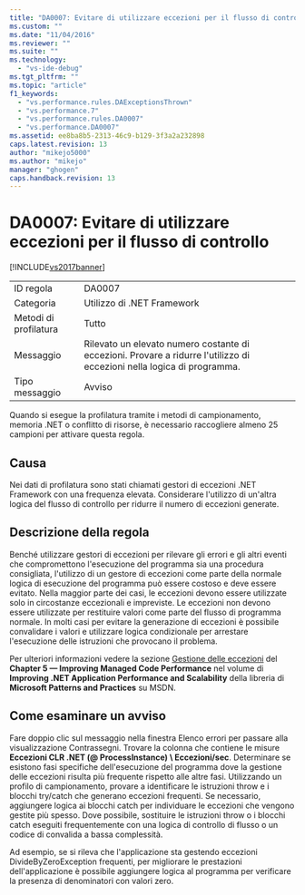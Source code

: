 ```yaml
---
title: "DA0007: Evitare di utilizzare eccezioni per il flusso di controllo | Microsoft Docs"
ms.custom: ""
ms.date: "11/04/2016"
ms.reviewer: ""
ms.suite: ""
ms.technology: 
  - "vs-ide-debug"
ms.tgt_pltfrm: ""
ms.topic: "article"
f1_keywords: 
  - "vs.performance.rules.DAExceptionsThrown"
  - "vs.performance.7"
  - "vs.performance.rules.DA0007"
  - "vs.performance.DA0007"
ms.assetid: ee8ba8b5-2313-46c9-b129-3f3a2a232898
caps.latest.revision: 13
author: "mikejo5000"
ms.author: "mikejo"
manager: "ghogen"
caps.handback.revision: 13
---
```

# DA0007: Evitare di utilizzare eccezioni per il flusso di controllo
[!INCLUDE[vs2017banner](../code-quality/includes/vs2017banner.md)]

|||  
|-|-|  
|ID regola|DA0007|  
|Categoria|Utilizzo di .NET Framework|  
|Metodi di profilatura|Tutto|  
|Messaggio|Rilevato un elevato numero costante di eccezioni.  Provare a ridurre l'utilizzo di eccezioni nella logica di programma.|  
|Tipo messaggio|Avviso|  
  
 Quando si esegue la profilatura tramite i metodi di campionamento, memoria .NET o conflitto di risorse, è necessario raccogliere almeno 25 campioni per attivare questa regola.  
  
## Causa  
 Nei dati di profilatura sono stati chiamati gestori di eccezioni .NET Framework con una frequenza elevata.  Considerare l'utilizzo di un'altra logica del flusso di controllo per ridurre il numero di eccezioni generate.  
  
## Descrizione della regola  
 Benché utilizzare gestori di eccezioni per rilevare gli errori e gli altri eventi che compromettono l'esecuzione del programma sia una procedura consigliata, l'utilizzo di un gestore di eccezioni come parte della normale logica di esecuzione del programma può essere costoso e deve essere evitato.  Nella maggior parte dei casi, le eccezioni devono essere utilizzate solo in circostanze eccezionali e impreviste.  Le eccezioni non devono essere utilizzate per restituire valori come parte del flusso di programma normale.  In molti casi per evitare la generazione di eccezioni è possibile convalidare i valori e utilizzare logica condizionale per arrestare l'esecuzione delle istruzioni che provocano il problema.  
  
 Per ulteriori informazioni vedere la sezione [Gestione delle eccezioni](http://go.microsoft.com/fwlink/?LinkID=177825) del **Chapter 5 — Improving Managed Code Performance** nel volume di **Improving .NET Application Performance and Scalability** della libreria di **Microsoft Patterns and Practices** su MSDN.  
  
## Come esaminare un avviso  
 Fare doppio clic sul messaggio nella finestra Elenco errori per passare alla visualizzazione Contrassegni.  Trovare la colonna che contiene le misure **Eccezioni CLR .NET \(@ ProcessInstance\) \\ Eccezioni\/sec**.  Determinare se esistono fasi specifiche dell'esecuzione del programma dove la gestione delle eccezioni risulta più frequente rispetto alle altre fasi.  Utilizzando un profilo di campionamento, provare a identificare le istruzioni throw e i blocchi try\/catch che generano eccezioni frequenti.  Se necessario, aggiungere logica ai blocchi catch per individuare le eccezioni che vengono gestite più spesso.  Dove possibile, sostituire le istruzioni throw o i blocchi catch eseguiti frequentemente con una logica di controllo di flusso o un codice di convalida a bassa complessità.  
  
 Ad esempio, se si rileva che l'applicazione sta gestendo eccezioni DivideByZeroException frequenti, per migliorare le prestazioni dell'applicazione è possibile aggiungere logica al programma per verificare la presenza di denominatori con valori zero.